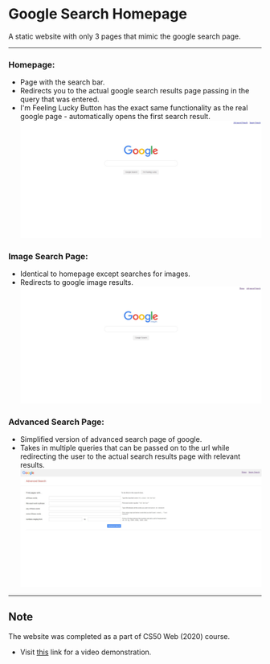 # Google Search Homepage

A static website with only 3 pages that mimic the google search page.
___
### Homepage:
- Page with the search bar.
- Redirects you to the actual google search results page passing in the query that was entered.
- I'm Feeling Lucky Button has the exact same functionality as the real google page - automatically opens the first search result.
![image](https://github.com/AakashSehrawat95/Google-Front-Page/blob/master/documents/img1.jpg)

### Image Search Page:
- Identical to homepage except searches for images.
- Redirects to google image results.
![image](https://github.com/AakashSehrawat95/Google-Front-Page/blob/master/documents/img2.jpg)

### Advanced Search Page:
- Simplified version of advanced search page of google. 
- Takes in multiple queries that can be passed on to the url while redirecting the user to the actual search results page with relevant results.
![image](https://github.com/AakashSehrawat95/Google-Front-Page/blob/master/documents/img3.jpg)

___
## Note
The website was completed as a part of CS50 Web (2020) course.
* Visit [this](https://www.youtube.com/watch?v=tOQARytW3vk) link for a video demonstration.
